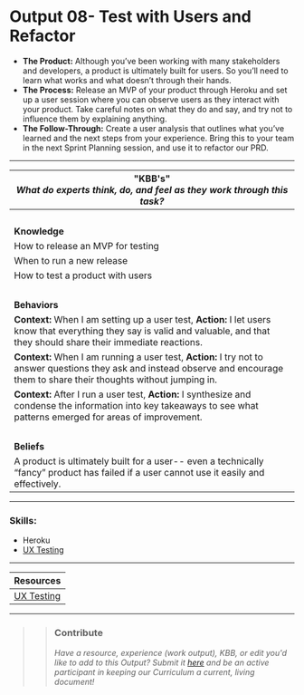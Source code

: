 # Output 08- Test with Users and Refactor

- **The Product:** Although you’ve been working with many stakeholders and developers, a product is ultimately built for users. So you’ll need to learn what works and what doesn’t through their hands.  <br>
- **The Process:** Release an MVP of your product through Heroku and set up a user session where you can observe users as they interact with your product. Take careful notes on what they do and say, and try not to influence them by explaining anything.  <br>
- **The Follow-Through:** Create a user analysis that outlines what you’ve learned and the next steps from your experience. Bring this to your team in the next Sprint Planning session, and use it to refactor our PRD.  

-----------------------------------------------------------

| **"KBB's"** <br> _What do experts think, do, and feel as they work through this task?_|
|----------|
| </br>| 
| **Knowledge**	| 
| How to release an MVP for testing |  
| When to run a new release | 
| How to test a product with users	|
| </br> | 
| **Behaviors** 	| 
|  **Context:** When I am setting up a user test, **Action:** I let users know that everything they say is valid and valuable, and that they should share their immediate reactions. 	|  
| **Context:** When I am running a user test, **Action:** I try not to answer questions they ask and instead observe and encourage them to share their thoughts without jumping in.  |
| **Context:** After I run a user test, **Action:** I synthesize and condense the information into key takeaways to see what patterns emerged for areas of improvement.  |  
| </br> | 
| **Beliefs**	| 
| A product is ultimately built for a user-- even a technically “fancy” product has failed if a user cannot use it easily and effectively.  |  

------
### Skills: 
* Heroku
* [UX Testing](https://github.com/andela/learningmap/tree/new-structure/D1/D1%20Test%20Engineer/Curriculum/Part%202-%20Test%20an%20Andela%20Product/Output%2006-%20Conduct%20a%20UI-UX%20Test%20with%20Users)

------


| Resources|       	
|----------|
|[UX Testing](https://app.pluralsight.com/channels/details/58c97940-f758-4cdf-b144-6d488b2ee406) |

---- 

>> ### Contribute
>> _Have a resource, experience (work output), KBB, or edit you'd like to add to this Output? Submit it [here](https://docs.google.com/a/andela.com/forms/d/e/1FAIpQLSeiwit-7JW3UScG9ItDX9DUZZnlCwdpo7aWruahsPKNJ_6JOA/viewform?usp=sf_link) and be an active participant in keeping our Curriculum a current, living document!_

